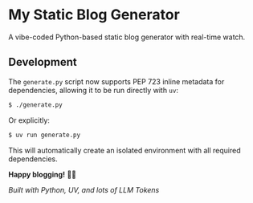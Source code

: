 # My Static Blog Generator

A vibe-coded Python-based static blog generator with real-time watch.

## Development

The `generate.py` script now supports PEP 723 inline metadata for dependencies, allowing it to be run directly with `uv`:

```bash
$ ./generate.py
```

Or explicitly:

```bash
$ uv run generate.py
```

This will automatically create an isolated environment with all required dependencies.

**Happy blogging!** 🚀✨

*Built with Python, UV, and lots of LLM Tokens* 